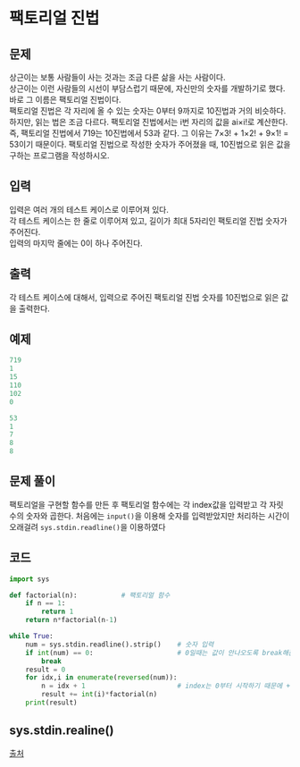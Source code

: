 # 팩토리얼 진법
## 문제
상근이는 보통 사람들이 사는 것과는 조금 다른 삶을 사는 사람이다.    
상근이는 이런 사람들의 시선이 부담스럽기 때문에, 자신만의 숫자를 개발하기로 했다. 바로 그 이름은 팩토리얼 진법이다.     
팩토리얼 진법은 각 자리에 올 수 있는 숫자는 0부터 9까지로 10진법과 거의 비슷하다.     
하지만, 읽는 법은 조금 다르다. 팩토리얼 진법에서는 i번 자리의 값을 ai×i!로 계산한다.    
즉, 팩토리얼 진법에서 719는 10진법에서 53과 같다. 그 이유는 7×3! + 1×2! + 9×1! = 53이기 때문이다.
팩토리얼 진법으로 작성한 숫자가 주어졌을 때, 10진법으로 읽은 값을 구하는 프로그램을 작성하시오. 
## 입력
입력은 여러 개의 테스트 케이스로 이루어져 있다.   
각 테스트 케이스는 한 줄로 이루어져 있고, 길이가 최대 5자리인 팩토리얼 진법 숫자가 주어진다.    
입력의 마지막 줄에는 0이 하나 주어진다.
## 출력
각 테스트 케이스에 대해서, 입력으로 주어진 팩토리얼 진법 숫자를 10진법으로 읽은 값을 출력한다.
## 예제
```python
719
1
15
110
102
0
```
```python
53
1
7
8
8
```
## 문제 풀이
팩토리얼을 구현할 함수를 만든 후 팩토리얼 함수에는 각 index값을 입력받고 각 자릿수의 숫자와 곱한다.
처음에는 `input()`을 이용해 숫자를 입력받았지만 처리하는 시간이 오래걸려 `sys.stdin.readline()`을 이용하였다
## 코드
```python
import sys

def factorial(n):           # 팩토리얼 함수
    if n == 1:
        return 1
    return n*factorial(n-1)

while True:
    num = sys.stdin.readline().strip()    # 숫자 입력
    if int(num) == 0:                     # 0일때는 값이 안나오도록 break해준다
        break
    result = 0
    for idx,i in enumerate(reversed(num)):
        n = idx + 1                       # index는 0부터 시작하기 때문에 +1을 해준다
        result += int(i)*factorial(n)
    print(result)
```
## sys.stdin.realine()
[출처](https://developeryuseon.tistory.com/90)
